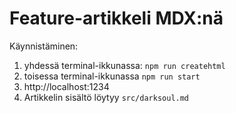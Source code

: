 # Feature-artikkeli MDX:nä

Käynnistäminen:

1. yhdessä terminal-ikkunassa:
 ```npm run createhtml```
2. toisessa terminal-ikkunassa ```npm run start``` 
3. http://localhost:1234
4. Artikkelin sisältö löytyy ```src/darksoul.md```


